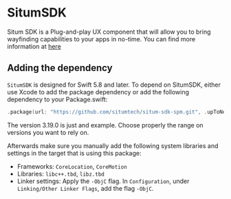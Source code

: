 # SitumSDK
Situm SDK is a Plug-and-play UX component that will allow you to bring wayfinding capabilities to your apps in no-time. You can find more information at [here](https://situm.com/docs/)

## Adding the dependency

`SitumSDK` is designed for Swift 5.8 and later. To depend on SitumSDK, either use Xcode to add the package dependency or add the following dependency to your Package.swift:

```swift
.package(url: "https://github.com/situmtech/situm-sdk-spm.git", .upToNextMinor(from: "3.19.0")),
```

The version 3.19.0 is just and example. Choose properly the range on versions you want to rely on.

Afterwards make sure you manually add the following system libraries and settings in the target that is using this package:

 * Frameworks: `CoreLocation`, `CoreMotion`
 * Libraries: `libc++.tbd`, `libz.tbd`
 * Linker settings: Apply the `-ObjC` flag. In `Configuration`, under `Linking/Other Linker Flags`, add the flag `-ObjC`.

 
